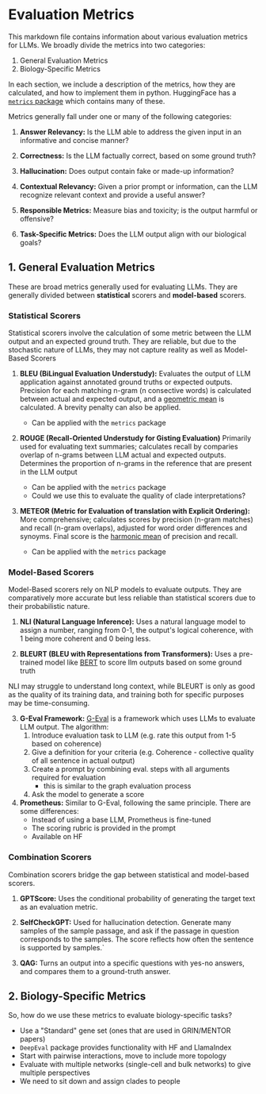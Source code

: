 # Evaluation Metrics
This markdown file contains information about various evaluation metrics for LLMs.
We broadly divide the metrics into two categories:

1. General Evaluation Metrics
2. Biology-Specific Metrics

In each section, we include a description of the metrics, how they are calculated, and how to implement them in python.
HuggingFace has a [`metrics` package](https://huggingface.co/docs/datasets/en/about_metrics) which contains many of these.

Metrics generally fall under one or many of the following categories:

1. **Answer Relevancy:** Is the LLM able to address the given input in an informative and concise manner?

2. **Correctness:** Is the LLM factually correct, based on some ground truth?

3. **Hallucination:** Does output contain fake or made-up information?

4. **Contextual Relevancy:** Given a prior prompt or information, can the LLM recognize relevant context and provide a useful answer?

5. **Responsible Metrics:** Measure bias and toxicity; is the output harmful or offensive?

6. **Task-Specific Metrics:** Does the LLM output align with our biological goals?

## 1. General Evaluation Metrics
These are broad metrics generally used for evaluating LLMs. They are generally divided between **statistical** scorers and **model-based** scorers.

### Statistical Scorers
Statistical scorers involve the calculation of some metric between the LLM output and an expected ground truth. They are reliable, but due to the stochastic nature of LLMs, they may not capture reality as well as Model-Based Scorers

1. **BLEU (BiLingual Evaluation Understudy):** Evaluates the output of LLM application against annotated ground truths or expected outputs. Precision for each matching n-gram (n consective words) is calculated between actual and expected output, and a [geometric mean](https://en.wikipedia.org/wiki/Geometric_mean) is calculated. A brevity penalty can also be applied.
    * Can be applied with the `metrics` package

2. **ROUGE (Recall-Oriented Understudy for Gisting Evaluation)** Primarily used for evaluating text summaries; calculates recall by comparies overlap of n-grams between LLM actual and expected outputs. Determines the proportion of n-grams in the reference that are present in the LLM output
    * Can be applied with the `metrics` package
    * Could we use this to evaluate the quality of clade interpretations?

3. **METEOR (Metric for Evaluation of translation with Explicit Ordering):** More comprehensive; calculates scores by precision (n-gram matches) and recall (n-gram overlaps), adjusted for word order differences and synoyms. Final score is the [harmonic mean](https://en.wikipedia.org/wiki/Harmonic_mean) of precision and recall.
    * Can be applied with the `metrics` package


### Model-Based Scorers
Model-Based scorers rely on NLP models to evaluate outputs. They are comparatively more accurate but less reliable than statistical scorers due to their probabilistic nature.

1. **NLI (Natural Language Inference):** Uses a natural language model to assign a number, ranging from 0-1, the output's logical coherence, with 1 being more coherent and 0 being less.

2. **BLEURT (BLEU with Representations from Transformers):** Uses a pre-trained model like [BERT](https://en.wikipedia.org/wiki/BERT_(language_model)) to score llm outputs based on some ground truth

NLI may struggle to understand long context, while BLEURT is only as good as the quality of its training data, and training both for specific purposes may be time-consuming.

3. **G-Eval Framework:** [G-Eval](https://arxiv.org/pdf/2303.16634) is a framework which uses LLMs to evaluate LLM output. The algorithm:
    1. Introduce evaluation task to LLM (e.g. rate this output from 1-5 based on coherence)
    2. Give a definition for your criteria (e.g. Coherence - collective quality of all sentence in actual output)
    3. Create a prompt by combining eval. steps with all arguments required for evaluation
        * this is similar to the graph evaluation process
    4. Ask the model to generate a score
4. **Prometheus:** Similar to G-Eval, following the same principle. There are some differences:
    * Instead of using a base LLM, Prometheus is fine-tuned
    * The scoring rubric is provided in the prompt
    * Available on HF

### Combination Scorers
Combination scorers bridge the gap between statistical and model-based scorers.

1. **GPTScore:** Uses the conditional probability of generating the target text as an evaluation metric.

2. **SelfCheckGPT:** Used for hallucination detection. Generate many samples of the sample passage, and ask if the passage in question corresponds to the samples. The score reflects how often the sentence is supported by samples.`

3. **QAG:** Turns an output into a specific questions with yes-no answers, and compares them to a ground-truth answer.

## 2. Biology-Specific Metrics
So, how do we use these metrics to evaluate biology-specific tasks?

* Use a "Standard" gene set (ones that are used in GRIN/MENTOR papers)
* `DeepEval` package provides functionality with HF and LlamaIndex  
* Start with pairwise interactions, move to include more topology
* Evaluate with multiple networks (single-cell and bulk networks) to give multiple perspectives
* We need to sit down and assign clades to people
